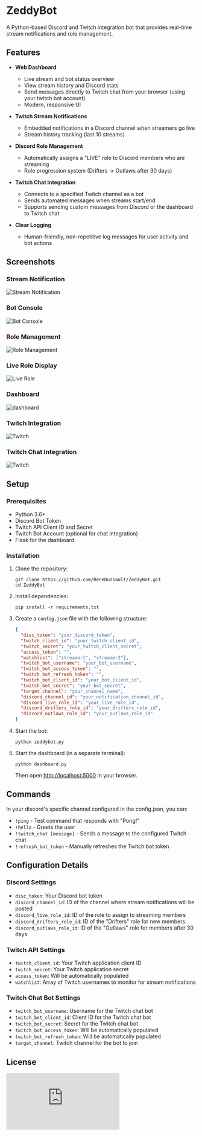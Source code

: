 # ZeddyBot

A Python-based Discord and Twitch integration bot that provides real-time stream notifications and role management.

## Features

- **Web Dashboard**
  - Live stream and bot status overview
  - View stream history and Discord stats
  - Send messages directly to Twitch chat from your browser (using your twitch bot account)
  - Modern, responsive UI

- **Twitch Stream Notifications**
  - Embedded notifications in a Discord channel when streamers go live
  - Stream history tracking (last 10 streams)

- **Discord Role Management**
  - Automatically assigns a "LIVE" role to Discord members who are streaming
  - Role progression system (Drifters → Outlaws after 30 days)

- **Twitch Chat Integration**
  - Connects to a specified Twitch channel as a bot
  - Sends automated messages when streams start/end
  - Supports sending custom messages from Discord or the dashboard to Twitch chat

- **Clear Logging**
  - Human-friendly, non-repetitive log messages for user activity and bot actions

## Screenshots

### Stream Notification
![Stream Notification](https://github.com/ReneDussault/ZeddyBot/blob/main/screenshots/notif.png)

### Bot Console
![Bot Console](https://github.com/ReneDussault/ZeddyBot/blob/main/screenshots/terminal.png)

### Role Management
![Role Management](https://github.com/ReneDussault/ZeddyBot/blob/main/screenshots/live_role.png)

### Live Role Display
![Live Role](https://github.com/ReneDussault/ZeddyBot/blob/main/screenshots/live.bmp)

### Dashboard
![dashboard](https://github.com/ReneDussault/ZeddyBot/blob/main/screenshots/dashboard.png)

### Twitch Integration
![Twitch](https://github.com/ReneDussault/ZeddyBot/blob/main/screenshots/twitch.png)

### Twitch Chat Integration
![Twitch](https://github.com/ReneDussault/ZeddyBot/blob/main/screenshots/twitchchat.png)

## Setup

### Prerequisites
- Python 3.6+
- Discord Bot Token
- Twitch API Client ID and Secret
- Twitch Bot Account (optional for chat integration)
- Flask for the dashboard

### Installation

1. Clone the repository:
   ```
   git clone https://github.com/ReneDussault/ZeddyBot.git
   cd ZeddyBot
   ```

2. Install dependencies:
   ```
   pip install -r requirements.txt
   ```

3. Create a `config.json` file with the following structure:
   ```json
   {
     "disc_token": "your_discord_token",
     "twitch_client_id": "your_twitch_client_id",
     "twitch_secret": "your_twitch_client_secret",
     "access_token": "",
     "watchlist": ["streamer1", "streamer2"],
     "twitch_bot_username": "your_bot_username",
     "twitch_bot_access_token": "",
     "twitch_bot_refresh_token": "",
     "twitch_bot_client_id": "your_bot_client_id",
     "twitch_bot_secret": "your_bot_secret",
     "target_channel": "your_channel_name",
     "discord_channel_id": "your_notification_channel_id",
     "discord_live_role_id": "your_live_role_id",
     "discord_drifters_role_id": "your_drifters_role_id",
     "discord_outlaws_role_id": "your_outlaws_role_id"
   }
   ```

4. Start the bot:
    ```
    python zeddybot.py
    ```

5. Start the dashboard (in a separate terminal):
    ```
    python dashboard.py
    ```
    Then open [http://localhost:5000](http://localhost:5000) in your browser.

## Commands
In your discord's specific channel configured in the config.json, you can:
- `!ping` - Test command that responds with "Pong!"
- `!hello` - Greets the user
- `!twitch_chat [message]` - Sends a message to the configured Twitch chat
- `!refresh_bot_token` - Manually refreshes the Twitch bot token

## Configuration Details

### Discord Settings
- `disc_token`: Your Discord bot token
- `discord_channel_id`: ID of the channel where stream notifications will be posted
- `discord_live_role_id`: ID of the role to assign to streaming members
- `discord_drifters_role_id`: ID of the "Drifters" role for new members
- `discord_outlaws_role_id`: ID of the "Outlaws" role for members after 30 days

### Twitch API Settings
- `twitch_client_id`: Your Twitch application client ID
- `twitch_secret`: Your Twitch application secret
- `access_token`: Will be automatically populated
- `watchlist`: Array of Twitch usernames to monitor for stream notifications

### Twitch Chat Bot Settings
- `twitch_bot_username`: Username for the Twitch chat bot
- `twitch_bot_client_id`: Client ID for the Twitch chat bot
- `twitch_bot_secret`: Secret for the Twitch chat bot
- `twitch_bot_access_token`: Will be automatically populated
- `twitch_bot_refresh_token`: Will be automatically populated
- `target_channel`: Twitch channel for the bot to join

## License

![MIT License](https://github.com/ReneDussault/ZeddyBot/blob/main/LICENSE.txt)
